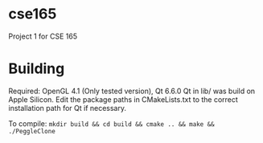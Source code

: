 # cse165
Project 1 for CSE 165

# Building
Required: OpenGL 4.1 (Only tested version), Qt 6.6.0
Qt in lib/ was build on Apple Silicon. Edit the package paths in CMakeLists.txt to the correct installation path for Qt if necessary.

To compile: `mkdir build && cd build && cmake .. && make && ./PeggleClone`
